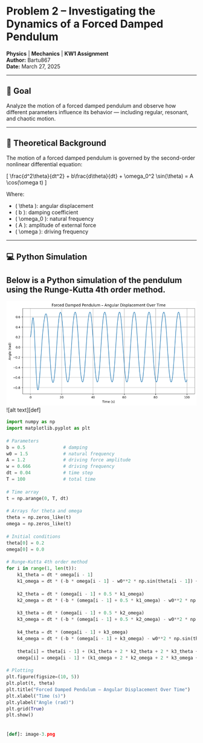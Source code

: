 # Problem 2 – Investigating the Dynamics of a Forced Damped Pendulum

**Physics** | **Mechanics** | **KW1 Assignment**  
**Author:** Bartu867  
**Date:** March 27, 2025

---

## 🎯 Goal

Analyze the motion of a forced damped pendulum and observe how different parameters influence its behavior — including regular, resonant, and chaotic motion.

---

## 📘 Theoretical Background

The motion of a forced damped pendulum is governed by the second-order nonlinear differential equation:

\[
\frac{d^2\theta}{dt^2} + b\frac{d\theta}{dt} + \omega_0^2 \sin(\theta) = A \cos(\omega t)
\]

Where:  
- \( \theta \): angular displacement  
- \( b \): damping coefficient  
- \( \omega_0 \): natural frequency  
- \( A \): amplitude of external force  
- \( \omega \): driving frequency  

---

## 💻 Python Simulation

Below is a Python simulation of the pendulum using the Runge-Kutta 4th order method.
---
![alt text](image-2.png)
![alt text][def]
```python
import numpy as np
import matplotlib.pyplot as plt

# Parameters
b = 0.5              # damping
w0 = 1.5             # natural frequency
A = 1.2              # driving force amplitude
w = 0.666            # driving frequency
dt = 0.04            # time step
T = 100              # total time

# Time array
t = np.arange(0, T, dt)

# Arrays for theta and omega
theta = np.zeros_like(t)
omega = np.zeros_like(t)

# Initial conditions
theta[0] = 0.2
omega[0] = 0.0

# Runge-Kutta 4th order method
for i in range(1, len(t)):
    k1_theta = dt * omega[i - 1]
    k1_omega = dt * (-b * omega[i - 1] - w0**2 * np.sin(theta[i - 1]) + A * np.cos(w * t[i - 1]))

    k2_theta = dt * (omega[i - 1] + 0.5 * k1_omega)
    k2_omega = dt * (-b * (omega[i - 1] + 0.5 * k1_omega) - w0**2 * np.sin(theta[i - 1] + 0.5 * k1_theta) + A * np.cos(w * (t[i - 1] + 0.5 * dt)))

    k3_theta = dt * (omega[i - 1] + 0.5 * k2_omega)
    k3_omega = dt * (-b * (omega[i - 1] + 0.5 * k2_omega) - w0**2 * np.sin(theta[i - 1] + 0.5 * k2_theta) + A * np.cos(w * (t[i - 1] + 0.5 * dt)))

    k4_theta = dt * (omega[i - 1] + k3_omega)
    k4_omega = dt * (-b * (omega[i - 1] + k3_omega) - w0**2 * np.sin(theta[i - 1] + k3_theta) + A * np.cos(w * (t[i - 1] + dt)))

    theta[i] = theta[i - 1] + (k1_theta + 2 * k2_theta + 2 * k3_theta + k4_theta) / 6
    omega[i] = omega[i - 1] + (k1_omega + 2 * k2_omega + 2 * k3_omega + k4_omega) / 6

# Plotting
plt.figure(figsize=(10, 5))
plt.plot(t, theta)
plt.title("Forced Damped Pendulum – Angular Displacement Over Time")
plt.xlabel("Time (s)")
plt.ylabel("Angle (rad)")
plt.grid(True)
plt.show()


[def]: image-3.png
